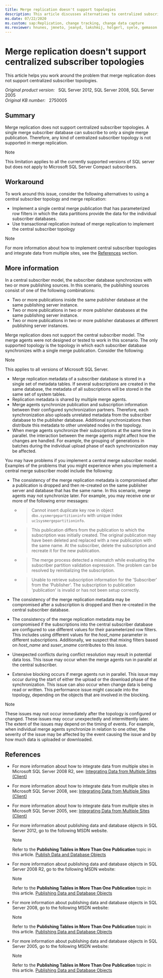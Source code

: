 ```yaml
---
title: Merge replication doesn't support topologies
description: This article discusses alternatives to centralized subscriber topologies in SQL Server.
ms.date: 07/22/2020
ms.custom: sap:Replication, change tracking, change data capture
ms.reviewer: hnunes, jmneto, jeanyd, lakshmij, holgerl, syele, gemason
---
```

# Merge replication doesn't support centralized subscriber topologies

This article helps you work around the problem that merge replication does not support centralized subscriber topologies.

_Original product version:_ &nbsp; SQL Server 2012, SQL Server 2008, SQL Server 2005  
_Original KB number:_ &nbsp; 2750005

## Summary

Merge replication does not support centralized subscriber topologies. A single merge subscriber database can subscribe to only a single merge publication. Therefore, any kind of centralized subscriber topology is not supported in merge replication.

> [!NOTE]
> This limitation applies to all the currently supported versions of SQL server but does not apply to Microsoft SQL Server Compact subscribers.

## Workaround

To work around this issue, consider the following alternatives to using a central subscriber topology and merge replication:

- Implement a single central merge publication that has parameterized row filters in which the data partitions provide the data for the individual subscriber databases.
- Use transactional replication instead of merge replication to implement the central subscriber topology

> [!NOTE]
> For more information about how to implement central subscriber topologies and integrate data from multiple sites, see the [References](#references) section.

## More information

In a central subscriber model, the subscriber database synchronizes with two or more publishing sources. In this scenario, the publishing sources consist of one of the following combinations:

- Two or more publications inside the same publisher database at the same publishing server instance.
- Two or more publications in two or more publisher databases at the same publishing server instance.
- Two or more publications in two or more publisher databases at different publishing server instances.

Merge replication does not support the central subscriber model. The merge agents were not designed or tested to work in this scenario. The only supported topology is the topology in which each subscriber database synchronizes with a single merge publication. Consider the following:

> [!NOTE]
> This applies to all versions of Microsoft SQL Server.

- Merge replication metadata of a subscriber database is stored in a single set of metadata tables. If several subscriptions are created in the same database, the metadata of all subscriptions will be stored in the same set of system tables.
- Replication metadata is shared by multiple merge agents.
- Merge agents synchronize publication and subscription information between their configured synchronization partners. Therefore, each synchronization also uploads unrelated metadata from the subscriber database to the publisher database. Additional synchronizations then distribute this metadata to other unrelated nodes in the topology.
- When merge agents synchronize their subscriptions at the same time in parallel. the interaction between the merge agents might affect how the changes are handled. For example, the grouping of generations in batches during the individual upload phase of each synchronization may be affected.

You may have problems if you implement a central merge subscriber model. Examples of the problems that you might experience when you implement a central merge subscriber model include the following:

- The consistency of the merge replication metadata is compromised after a publication is dropped and then re-created on the same publisher server and database that has the same name. In this scenario, merge agents may not synchronize later. For example, you may receive one or more of the following error messages:

  - > Cannot insert duplicate key row in object `dbo.sysmergepartitioninfo` with unique index `uc1sysmergepartitioninfo`.

  - > This publication differs from the publication to which the subscription was initially created. The original publication may have been deleted and replaced with a new publication with the same name. At the subscriber, delete the subscription and recreate it for the new publication.

  - > The merge process detected a mismatch while evaluating the subscriber partition validation expression. The problem can be resolved by reinitializing the subscription.

  - > Unable to retrieve subscription information for the 'Subscriber' from the 'Publisher'. The subscription to publication 'publication' is invalid or has not been setup correctly.

- The consistency of the merge replication metadata may be compromised after a subscription is dropped and then re-created in the central subscriber database.
- The consistency of the merge replication metadata may be compromised if the subscriptions into the central subscriber database are configured to use different values for their parameterized row filters. This includes using different values for the *host_name* parameter in different subscriptions. Additionally, we suspect that mixing filters based on *host_name* and *suser_sname* contributes to this issue.
- Unexpected conflicts during conflict resolution may result in potential data loss. This issue may occur when the merge agents run in parallel at the central subscriber.
- Extensive blocking occurs if merge agents run in parallel. This issue may occur during the start of either the upload or the download phase of the synchronization. This issue can also occur when change data is being read or written. This performance issue might cascade into the topology, depending on the objects that are involved in the blocking.

> [!NOTE]
> These issues may not occur immediately after the topology is configured or changed. These issues may occur unexpectedly and intermittently later. The extent of the issues may depend on the timing of events. For example, when individual merge agents synchronize in relation to one other, the severity of the issue may be affected by the event causing the issue and by how much data is uploaded or downloaded.

## References

- For more information about how to integrate data from multiple sites in Microsoft SQL Server 2008 R2, see: [Integrating Data from Multiple Sites (Client)](/previous-versions/sql/sql-server-2008-r2/ms151790(v=sql.105))

- For more information about how to integrate data from multiple sites in Microsoft SQL Server 2008, see: [Integrating Data from Multiple Sites (Client)](/previous-versions/sql/sql-server-2008/ms151790(v=sql.100))

- For more information about how to integrate data from multiple sites in Microsoft SQL Server 2005, see: [Integrating Data from Multiple Sites (Client)](/previous-versions/sql/sql-server-2005/ms151790(v=sql.90))

- For more information about publishing data and database objects in SQL Server 2012, go to the following MSDN website.

    > [!NOTE]
    > Refer to the **Publishing Tables in More Than One Publication** topic in this article. [Publish Data and Database Objects](/sql/relational-databases/replication/publish/publish-data-and-database-objects)

- For more information about publishing data and database objects in SQL Server 2008 R2, go to the following MSDN website:

    > [!NOTE]
    > Refer to the **Publishing Tables in More Than One Publication** topic in this article. [Publishing Data and Database Objects](/previous-versions/sql/sql-server-2008-r2/ms152559(v=sql.105))

- For more information about publishing data and database objects in SQL Server 2008, go to the following MSDN website:

    > [!NOTE]
    > Refer to the **Publishing Tables in More Than One Publication** topic in this article. [Publishing Data and Database Objects](/previous-versions/sql/sql-server-2008/ms152559(v=sql.100))

- For more information about publishing data and database objects in SQL Server 2005, go to the following MSDN website:

    > [!NOTE]
    > Refer to the **Publishing Tables in More Than One Publication** topic in this article. [Publishing Data and Database Objects](/previous-versions/sql/sql-server-2005/ms152559(v=sql.90))
